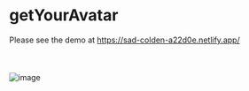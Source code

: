# getYourAvatar
Please see the demo at https://sad-colden-a22d0e.netlify.app/
<br/>
<br/>
<br/>
<br/>
![image](https://user-images.githubusercontent.com/39545809/111897657-492e1500-8a47-11eb-9425-00447696b4c2.png)
